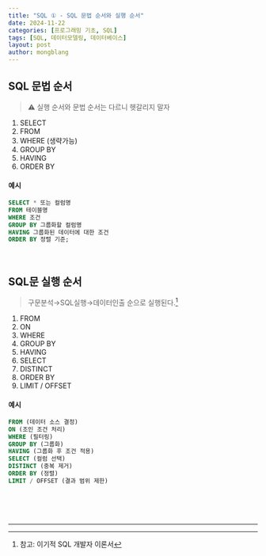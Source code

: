```yaml
---
title: "SQL ① - SQL 문법 순서와 실행 순서"
date: 2024-11-22 
categories: [프로그래밍 기초, SQL]
tags: [SQL, 데이터모델링, 데이터베이스]
layout: post
author: mongblang
---
```


## **SQL 문법 순서**
> ⚠️ 실행 순서와 문법 순서는 다르니 헷갈리지 말자  

1. SELECT
2. FROM
3. WHERE (생략가능)
4. GROUP BY
5. HAVING
6. ORDER BY

#### 예시  
```sql
SELECT * 또는 컬럼명  
FROM 테이블명 
WHERE 조건
GROUP BY 그룹화할 컬럼명
HAVING 그룹화된 데이터에 대한 조건
ORDER BY 정렬 기준;
```
&nbsp;  

## **SQL문 실행 순서**  
> 구문분석→SQL실행→데이터인출 순으로 실행된다.[^1]

1. FROM
2. ON
3. WHERE 
4. GROUP BY 
5. HAVING 
6. SELECT 
7. DISTINCT 
8. ORDER BY 
9. LIMIT / OFFSET  

#### 예시  
```sql
FROM (데이터 소스 결정)
ON (조인 조건 처리)
WHERE (필터링)
GROUP BY (그룹화)
HAVING (그룹화 후 조건 적용)
SELECT (컬럼 선택)
DISTINCT (중복 제거)
ORDER BY (정렬)
LIMIT / OFFSET (결과 범위 제한)
```  
&nbsp;  
&nbsp;  
&nbsp;  

---

[^1]: 참고: 이기적 SQL 개발자 이론서